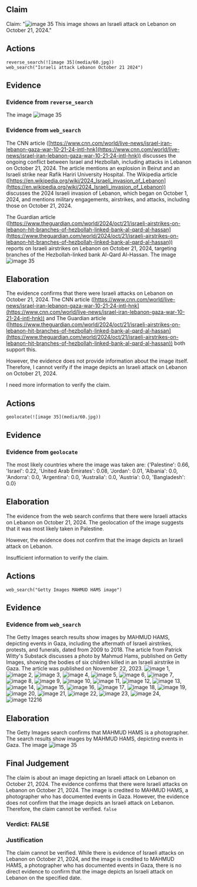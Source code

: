 ## Claim
Claim: "![image 35](media/60.jpg) This image shows an Israeli attack on Lebanon on October 21, 2024."

## Actions
```
reverse_search(![image 35](media/60.jpg))
web_search("Israeli attack Lebanon October 21 2024")
```

## Evidence
### Evidence from `reverse_search`
The image ![image 35](media/60.jpg)

### Evidence from `web_search`
The CNN article ([https://www.cnn.com/world/live-news/israel-iran-lebanon-gaza-war-10-21-24-intl-hnk](https://www.cnn.com/world/live-news/israel-iran-lebanon-gaza-war-10-21-24-intl-hnk)) discusses the ongoing conflict between Israel and Hezbollah, including attacks in Lebanon on October 21, 2024. The article mentions an explosion in Beirut and an Israeli strike near Rafik Hariri University Hospital. The Wikipedia article ([https://en.wikipedia.org/wiki/2024_Israeli_invasion_of_Lebanon](https://en.wikipedia.org/wiki/2024_Israeli_invasion_of_Lebanon)) discusses the 2024 Israeli invasion of Lebanon, which began on October 1, 2024, and mentions military engagements, airstrikes, and attacks, including those on October 21, 2024.

The Guardian article ([https://www.theguardian.com/world/2024/oct/21/israeli-airstrikes-on-lebanon-hit-branches-of-hezbollah-linked-bank-al-qard-al-hassan](https://www.theguardian.com/world/2024/oct/21/israeli-airstrikes-on-lebanon-hit-branches-of-hezbollah-linked-bank-al-qard-al-hassan)) reports on Israeli airstrikes on Lebanon on October 21, 2024, targeting branches of the Hezbollah-linked bank Al-Qard Al-Hassan. The image ![image 35](media/60.jpg)

## Elaboration
The evidence confirms that there were Israeli attacks on Lebanon on October 21, 2024. The CNN article ([https://www.cnn.com/world/live-news/israel-iran-lebanon-gaza-war-10-21-24-intl-hnk](https://www.cnn.com/world/live-news/israel-iran-lebanon-gaza-war-10-21-24-intl-hnk)) and The Guardian article ([https://www.theguardian.com/world/2024/oct/21/israeli-airstrikes-on-lebanon-hit-branches-of-hezbollah-linked-bank-al-qard-al-hassan](https://www.theguardian.com/world/2024/oct/21/israeli-airstrikes-on-lebanon-hit-branches-of-hezbollah-linked-bank-al-qard-al-hassan)) both support this.

However, the evidence does not provide information about the image itself. Therefore, I cannot verify if the image depicts an Israeli attack on Lebanon on October 21, 2024.

I need more information to verify the claim.


## Actions
```
geolocate(![image 35](media/60.jpg))
```

## Evidence
### Evidence from `geolocate`
The most likely countries where the image was taken are: {'Palestine': 0.66, 'Israel': 0.22, 'United Arab Emirates': 0.08, 'Jordan': 0.01, 'Albania': 0.0, 'Andorra': 0.0, 'Argentina': 0.0, 'Australia': 0.0, 'Austria': 0.0, 'Bangladesh': 0.0}

## Elaboration
The evidence from the web search confirms that there were Israeli attacks on Lebanon on October 21, 2024. The geolocation of the image suggests that it was most likely taken in Palestine.

However, the evidence does not confirm that the image depicts an Israeli attack on Lebanon.

Insufficient information to verify the claim.


## Actions
```
web_search("Getty Images MAHMUD HAMS image")
```

## Evidence
### Evidence from `web_search`
The Getty Images search results show images by MAHMUD HAMS, depicting events in Gaza, including the aftermath of Israeli airstrikes, protests, and funerals, dated from 2009 to 2018. The article from Patrick Witty's Substack discusses a photo by Mahmud Hams, published on Getty Images, showing the bodies of six children killed in an Israeli airstrike in Gaza. The article was published on November 22, 2023. ![image 1](media/0.jpg), ![image 2](media/1.jpg), ![image 3](media/2.jpg), ![image 4](media/3.jpg), ![image 5](media/4.jpg), ![image 6](media/5.jpg), ![image 7](media/6.jpg), ![image 8](media/8.jpg), ![image 9](media/9.jpg), ![image 10](media/10.jpg), ![image 11](media/13.jpg), ![image 12](media/14.jpg), ![image 13](media/15.jpg), ![image 14](media/16.jpg), ![image 15](media/18.jpg), ![image 16](media/19.jpg), ![image 17](media/22.jpg), ![image 18](media/24.jpg), ![image 19](media/26.jpg), ![image 20](media/27.jpg), ![image 21](media/30.jpg), ![image 22](media/31.jpg), ![image 23](media/34.jpg), ![image 24](media/35.jpg), ![image 12216](media/2025-08-31_12-05-1756641923-170146.jpg)


## Elaboration
The Getty Images search confirms that MAHMUD HAMS is a photographer. The search results show images by MAHMUD HAMS, depicting events in Gaza. The image ![image 35](media/60.jpg)

## Final Judgement
The claim is about an image depicting an Israeli attack on Lebanon on October 21, 2024. The evidence confirms that there were Israeli attacks on Lebanon on October 21, 2024. The image is credited to MAHMUD HAMS, a photographer who has documented events in Gaza. However, the evidence does not confirm that the image depicts an Israeli attack on Lebanon. Therefore, the claim cannot be verified. `false`

### Verdict: FALSE

### Justification
The claim cannot be verified. While there is evidence of Israeli attacks on Lebanon on October 21, 2024, and the image is credited to MAHMUD HAMS, a photographer who has documented events in Gaza, there is no direct evidence to confirm that the image depicts an Israeli attack on Lebanon on the specified date.
